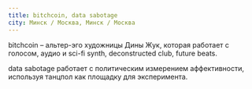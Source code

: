 ```yaml
---
title: bitchcoin, data sabotage
city: Минск / Москва, Минск / Москва
---
```


bitchcoin – альтер-эго художницы Дины Жук, которая работает с голосом, аудио и sci-fi synth, deconstructed club, future beats.

data sabotage работает с политическим измерением аффективности, используя танцпол как площадку для эксперимента.
